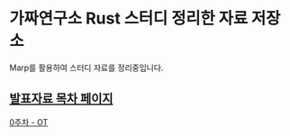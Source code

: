 # 가짜연구소 Rust 스터디 정리한 자료 저장소

Marp를 활용하여 스터디 자료를 정리중입니다.

## [발표자료 목차 페이지](https://4roring.github.io/cheese-cRust/)

[0주차 - OT](https://4roring.github.io/cheese-cRust/ppt/0_OT.html)
